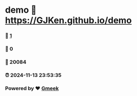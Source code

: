 # demo :link: https://GJKen.github.io/demo 
### :page_facing_up: [1](https://GJKen.github.io/demo/tag.html) 
### :speech_balloon: 0 
### :hibiscus: 20084 
### :alarm_clock: 2024-11-13 23:53:35 
### Powered by :heart: [Gmeek](https://github.com/Meekdai/Gmeek)
